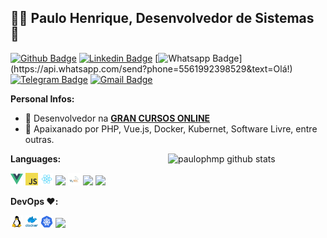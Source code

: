 ## :man_technologist: Paulo Henrique, Desenvolvedor de Sistemas 🚀


[![Github Badge](https://img.shields.io/badge/-Github-000?style=flat-square&logo=Github&logoColor=white&link=https://github.com/paulophmp)](https://github.com/paulophmp)
[![Linkedin Badge](https://img.shields.io/badge/-LinkedIn-blue?style=flat-square&logo=Linkedin&logoColor=white&link=https://www.linkedin.com/in/paulophmp/)](https://www.linkedin.com/in/paulophmp/)
[![Whatsapp Badge](https://img.shields.io/badge/-Whatsapp-4CA143?style=flat-square&labelColor=4CA143&logo=whatsapp&logoColor=white&link=https://api.whatsapp.com/send?phone=5561992398529&text=Olá!)](https://api.whatsapp.com/send?phone=5561992398529&text=Olá!)
[![Telegram Badge](https://img.shields.io/badge/-Telegram-1ca0f1?style=flat-square&labelColor=1ca0f1&logo=telegram&logoColor=white&link=https://t.me/paulophmp)](https://t.me/paulophmp)
[![Gmail Badge](https://img.shields.io/badge/-Gmail-c14438?style=flat-square&logo=Gmail&logoColor=white&link=mailto:paulotux.mendes@gmail.com)](mailto:paulotux.mendes@gmail.com)

**Personal Infos:**

- 💼 Desenvolvedor na [**GRAN CURSOS ONLINE**](https://www.grancursosonline.com.br/)  
- :blue_heart: Apaixanado por PHP, Vue.js, Docker, Kubernet, Software Livre, entre outras.

<a href="https://github.com/paulophmp">
    <img width="50%" align="right" width="50%" alt="paulophmp github stats" src="https://github-readme-stats.vercel.app/api?username=paulophmp&show_icons=false&hide_border=false&theme=dracula"/>
</a>


**Languages:**  

<code><img height="20" src="https://raw.githubusercontent.com/github/explore/80688e429a7d4ef2fca1e82350fe8e3517d3494d/topics/vue/vue.png"></code>
<code><img height="20" src="https://raw.githubusercontent.com/github/explore/80688e429a7d4ef2fca1e82350fe8e3517d3494d/topics/javascript/javascript.png"></code>
<code><img height="20" src="https://raw.githubusercontent.com/github/explore/80688e429a7d4ef2fca1e82350fe8e3517d3494d/topics/react/react.png"></code>
<code><img height="20" src="https://www.vectorlogo.zone/logos/mongodb/mongodb-icon.svg"></code>
<code><img height="20" src="https://raw.githubusercontent.com/github/explore/80688e429a7d4ef2fca1e82350fe8e3517d3494d/topics/mysql/mysql.png"></code>
<code><img height="20" src="https://www.vectorlogo.zone/logos/php/php-icon.svg"></code>
<code><img height="20" src="https://www.vectorlogo.zone/logos/mongodb/mongodb-icon.svg"></code>


**DevOps ❤️:**  

<code><img height="20" src="https://raw.githubusercontent.com/github/explore/80688e429a7d4ef2fca1e82350fe8e3517d3494d/topics/linux/linux.png"></code>
<code><img height="20" src="https://raw.githubusercontent.com/github/explore/80688e429a7d4ef2fca1e82350fe8e3517d3494d/topics/docker/docker.png"></code>
<code><img height="20" src="https://raw.githubusercontent.com/github/explore/80688e429a7d4ef2fca1e82350fe8e3517d3494d/topics/kubernetes/kubernetes.png"></code>
<code><img height="20" src="https://www.vectorlogo.zone/logos/openshift/openshift-icon.svg"></code>


</p>

  
